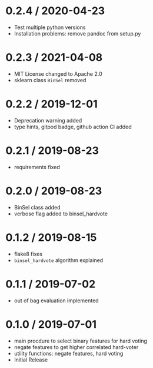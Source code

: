 # 0.2.4 / 2020-04-23

  * Test multiple python versions
  * Installation problems: remove pandoc from setup.py

# 0.2.3 / 2021-04-08

  * MIT License changed to Apache 2.0
  * sklearn class `BinSel` removed

# 0.2.2 / 2019-12-01

  * Deprecation warning added
  * type hints, gitpod badge, github action CI added

# 0.2.1 / 2019-08-23

  * requirements fixed
  
# 0.2.0 / 2019-08-23

  * BinSel class added
  * verbose flag added to binsel_hardvote

# 0.1.2 / 2019-08-15

  * flake8 fixes
  * `binsel_hardvote` algorithm explained

# 0.1.1 / 2019-07-02

  * out of bag evaluation implemented

# 0.1.0 / 2019-07-01

  * main procdure to select binary features for hard voting
  * negate features to get higher correlated hard-voter
  * utility functions: negate features, hard voting
  * Initial Release
